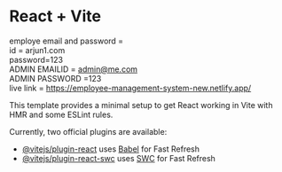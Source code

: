 # React + Vite
employe email and  password =<BR>
id = arjun1.com<BR>
password=123<BR>
ADMIN EMAILID = admin@me.com<BR>
ADMIN PASSWORD =123<BR>
live link = https://employee-management-system-new.netlify.app/<BR>

This template provides a minimal setup to get React working in Vite with HMR and some ESLint rules.<BR>

Currently, two official plugins are available:<BR>


- [@vitejs/plugin-react](https://github.com/vitejs/vite-plugin-react/blob/main/packages/plugin-react/README.md) uses [Babel](https://babeljs.io/) for Fast Refresh
- [@vitejs/plugin-react-swc](https://github.com/vitejs/vite-plugin-react-swc) uses [SWC](https://swc.rs/) for Fast Refresh
